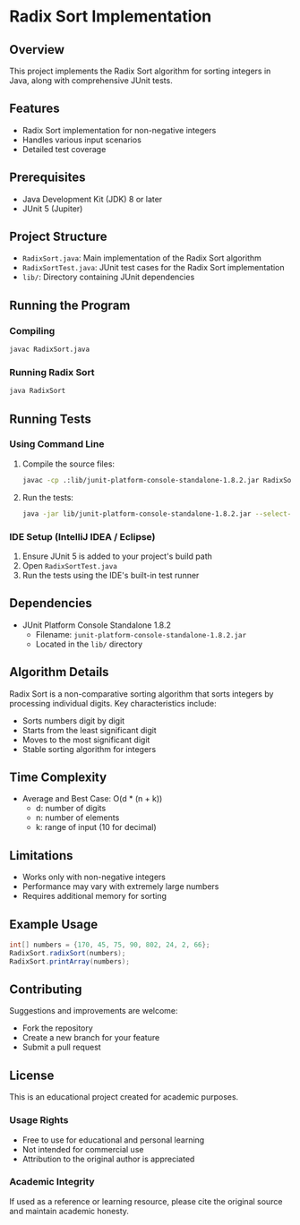 # Radix Sort Implementation

## Overview

This project implements the Radix Sort algorithm for sorting integers in Java, along with comprehensive JUnit tests.

## Features

- Radix Sort implementation for non-negative integers
- Handles various input scenarios
- Detailed test coverage

## Prerequisites

- Java Development Kit (JDK) 8 or later
- JUnit 5 (Jupiter)

## Project Structure

- `RadixSort.java`: Main implementation of the Radix Sort algorithm
- `RadixSortTest.java`: JUnit test cases for the Radix Sort implementation
- `lib/`: Directory containing JUnit dependencies

## Running the Program

### Compiling

```bash
javac RadixSort.java
```

### Running Radix Sort

```bash
java RadixSort
```

## Running Tests

### Using Command Line

1. Compile the source files:

   ```bash
   javac -cp .:lib/junit-platform-console-standalone-1.8.2.jar RadixSort.java RadixSortTest.java
   ```

2. Run the tests:
   ```bash
   java -jar lib/junit-platform-console-standalone-1.8.2.jar --select-class RadixSortTest
   ```

### IDE Setup (IntelliJ IDEA / Eclipse)

1. Ensure JUnit 5 is added to your project's build path
2. Open `RadixSortTest.java`
3. Run the tests using the IDE's built-in test runner

## Dependencies

- JUnit Platform Console Standalone 1.8.2
  - Filename: `junit-platform-console-standalone-1.8.2.jar`
  - Located in the `lib/` directory

## Algorithm Details

Radix Sort is a non-comparative sorting algorithm that sorts integers by processing individual digits. Key characteristics include:

- Sorts numbers digit by digit
- Starts from the least significant digit
- Moves to the most significant digit
- Stable sorting algorithm for integers

## Time Complexity

- Average and Best Case: O(d \* (n + k))
  - d: number of digits
  - n: number of elements
  - k: range of input (10 for decimal)

## Limitations

- Works only with non-negative integers
- Performance may vary with extremely large numbers
- Requires additional memory for sorting

## Example Usage

```java
int[] numbers = {170, 45, 75, 90, 802, 24, 2, 66};
RadixSort.radixSort(numbers);
RadixSort.printArray(numbers);
```

## Contributing

Suggestions and improvements are welcome:

- Fork the repository
- Create a new branch for your feature
- Submit a pull request

## License

This is an educational project created for academic purposes.

### Usage Rights

- Free to use for educational and personal learning
- Not intended for commercial use
- Attribution to the original author is appreciated

### Academic Integrity

If used as a reference or learning resource, please cite the original source and maintain academic honesty.
